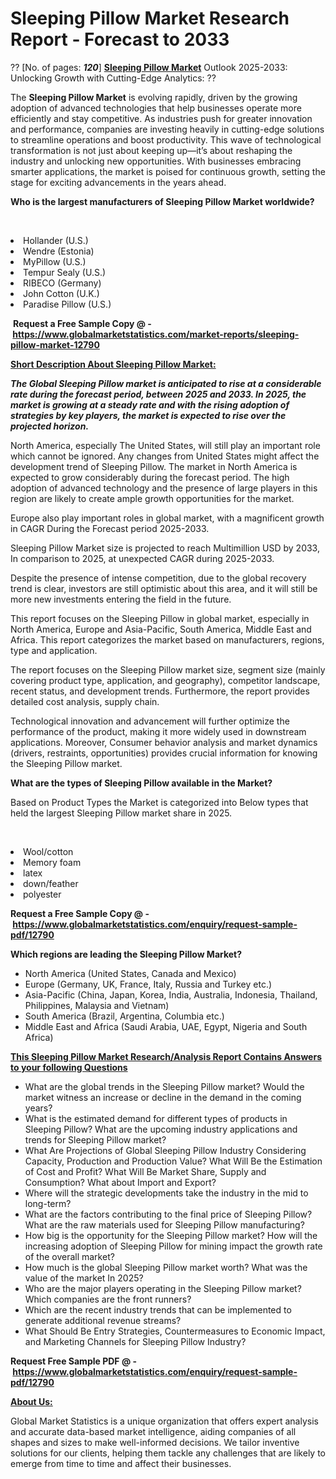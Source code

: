 <H1>Sleeping Pillow Market Research Report - Forecast to 2033</H1><p>?? [No. of pages:&nbsp;<strong><em>120</em></strong>]&nbsp;<strong><a href="https://www.globalmarketstatistics.com/market-reports/sleeping-pillow-market-12790">Sleeping Pillow&nbsp;Market</a></strong>&nbsp;Outlook 2025-2033: Unlocking Growth with Cutting-Edge Analytics: ??</p><p>The <strong>Sleeping Pillow Market</strong> is evolving rapidly, driven by the growing adoption of advanced technologies that help businesses operate more efficiently and stay competitive. As industries push for greater innovation and performance, companies are investing heavily in cutting-edge solutions to streamline operations and boost productivity. This wave of technological transformation is not just about keeping up&mdash;it&rsquo;s about reshaping the industry and unlocking new opportunities. With businesses embracing smarter applications, the market is poised for continuous growth, setting the stage for exciting advancements in the years ahead.</p><p><strong>Who is the largest manufacturers of Sleeping Pillow Market worldwide?</strong></p><p>&nbsp;<li>Hollander (U.S.)<li>Wendre (Estonia)<li>MyPillow (U.S.)<li>Tempur Sealy (U.S.)<li>RIBECO (Germany)<li>John Cotton (U.K.)<li>Paradise Pillow (U.S.)</p><p>&nbsp;<strong>Request a Free Sample Copy @ -&nbsp;<a href="https://www.globalmarketstatistics.com/market-reports/sleeping-pillow-market-12790">https://www.globalmarketstatistics.com/market-reports/sleeping-pillow-market-12790</a></strong></p><p><strong><u>Short Description About Sleeping Pillow Market:</u></strong></p><p><strong><em>The Global Sleeping Pillow market is anticipated to rise at a considerable rate during the forecast period, between 2025 and 2033. In 2025, the market is growing at a steady rate and with the rising adoption of strategies by key players, the market is expected to rise over the projected horizon.</em></strong></p><p>North America, especially The United States, will still play an important role which cannot be ignored. Any changes from United States might affect the development trend of Sleeping Pillow. The market in North America is expected to grow considerably during the forecast period. The high adoption of advanced technology and the presence of large players in this region are likely to create ample growth opportunities for the market.</p><p>Europe also play important roles in global market, with a magnificent growth in CAGR During the Forecast period 2025-2033.</p><p>Sleeping Pillow Market size is projected to reach Multimillion USD by 2033, In comparison to 2025, at unexpected CAGR during 2025-2033.</p><p>Despite the presence of intense competition, due to the global recovery trend is clear, investors are still optimistic about this area, and it will still be more new investments entering the field in the future.</p><p>This report focuses on the Sleeping Pillow in global market, especially in North America, Europe and Asia-Pacific, South America, Middle East and Africa. This report categorizes the market based on manufacturers, regions, type and application.</p><p>The report focuses on the Sleeping Pillow market size, segment size (mainly covering product type, application, and geography), competitor landscape, recent status, and development trends. Furthermore, the report provides detailed cost analysis, supply chain.</p><p>Technological innovation and advancement will further optimize the performance of the product, making it more widely used in downstream applications. Moreover, Consumer behavior analysis and market dynamics (drivers, restraints, opportunities) provides crucial information for knowing the Sleeping Pillow market.</p><p><strong>What are the types of Sleeping Pillow available in the Market?</strong></p><p>Based on Product Types the Market is categorized into Below types that held the largest Sleeping Pillow market share in 2025.</p><p>&nbsp;<li>Wool/cotton<li> Memory foam<li> latex<li> down/feather<li> polyester&nbsp;</p><p><strong>Request a Free Sample Copy @ -&nbsp;<a href="https://www.globalmarketstatistics.com/enquiry/request-sample-pdf/12790">https://www.globalmarketstatistics.com/enquiry/request-sample-pdf/12790</a></strong></p><p><strong>Which regions are leading the Sleeping Pillow Market?</strong></p><ul><li>North America (United States, Canada and Mexico)</li><li>Europe (Germany, UK, France, Italy, Russia and Turkey etc.)</li><li>Asia-Pacific (China, Japan, Korea, India, Australia, Indonesia, Thailand, Philippines, Malaysia and Vietnam)</li><li>South America (Brazil, Argentina, Columbia etc.)</li><li>Middle East and Africa (Saudi Arabia, UAE, Egypt, Nigeria and South Africa)</li></ul><p><strong><u>This Sleeping Pillow Market Research/Analysis Report Contains Answers to your following Questions</u></strong></p><ul><li>What are the global trends in the Sleeping Pillow market? Would the market witness an increase or decline in the demand in the coming years?</li><li>What is the estimated demand for different types of products in Sleeping Pillow? What are the upcoming industry applications and trends for Sleeping Pillow market?</li><li>What Are Projections of Global Sleeping Pillow Industry Considering Capacity, Production and Production Value? What Will Be the Estimation of Cost and Profit? What Will Be Market Share, Supply and Consumption? What about Import and Export?</li><li>Where will the strategic developments take the industry in the mid to long-term?</li><li>What are the factors contributing to the final price of Sleeping Pillow? What are the raw materials used for Sleeping Pillow manufacturing?</li><li>How big is the opportunity for the Sleeping Pillow market? How will the increasing adoption of Sleeping Pillow for mining impact the growth rate of the overall market?</li><li>How much is the global Sleeping Pillow market worth? What was the value of the market In 2025?</li><li>Who are the major players operating in the Sleeping Pillow market? Which companies are the front runners?</li><li>Which are the recent industry trends that can be implemented to generate additional revenue streams?</li><li>What Should Be Entry Strategies, Countermeasures to Economic Impact, and Marketing Channels for Sleeping Pillow Industry?</li></ul><p><strong>Request Free Sample PDF @ -&nbsp;<a href="https://www.globalmarketstatistics.com/enquiry/request-sample-pdf/12790">https://www.globalmarketstatistics.com/enquiry/request-sample-pdf/12790</a></strong></p><p><strong><u>About Us:</u></strong></p><p>Global Market Statistics&nbsp;is a unique organization that offers expert analysis and accurate data-based market intelligence, aiding companies of all shapes and sizes to make well-informed decisions. We tailor inventive solutions for our clients, helping them tackle any challenges that are likely to emerge from time to time and affect their businesses.</p>
